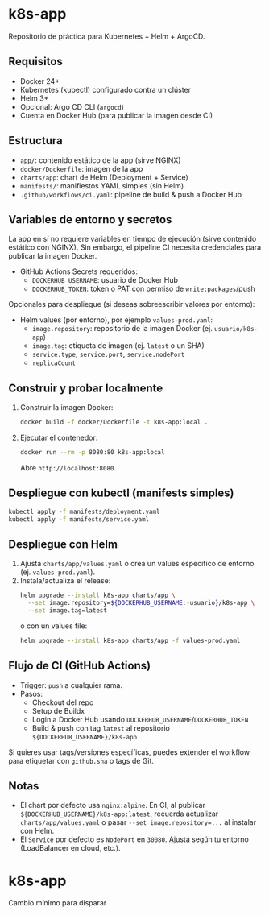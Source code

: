 # k8s-app
Repositorio de práctica para Kubernetes + Helm + ArgoCD.

## Requisitos
- Docker 24+
- Kubernetes (kubectl) configurado contra un clúster
- Helm 3+
- Opcional: Argo CD CLI (`argocd`)
- Cuenta en Docker Hub (para publicar la imagen desde CI)

## Estructura
- `app/`: contenido estático de la app (sirve NGINX)
- `docker/Dockerfile`: imagen de la app
- `charts/app`: chart de Helm (Deployment + Service)
- `manifests/`: manifiestos YAML simples (sin Helm)
- `.github/workflows/ci.yaml`: pipeline de build & push a Docker Hub

## Variables de entorno y secretos
La app en sí no requiere variables en tiempo de ejecución (sirve contenido estático con NGINX). Sin embargo, el pipeline CI necesita credenciales para publicar la imagen Docker.

- GitHub Actions Secrets requeridos:
  - `DOCKERHUB_USERNAME`: usuario de Docker Hub
  - `DOCKERHUB_TOKEN`: token o PAT con permiso de `write:packages`/push

Opcionales para despliegue (si deseas sobreescribir valores por entorno):
- Helm values (por entorno), por ejemplo `values-prod.yaml`:
  - `image.repository`: repositorio de la imagen Docker (ej. `usuario/k8s-app`)
  - `image.tag`: etiqueta de imagen (ej. `latest` o un SHA)
  - `service.type`, `service.port`, `service.nodePort`
  - `replicaCount`

## Construir y probar localmente
1. Construir la imagen Docker:
   ```bash
   docker build -f docker/Dockerfile -t k8s-app:local .
   ```
2. Ejecutar el contenedor:
   ```bash
   docker run --rm -p 8080:80 k8s-app:local
   ```
   Abre `http://localhost:8080`.

## Despliegue con kubectl (manifests simples)
```bash
kubectl apply -f manifests/deployment.yaml
kubectl apply -f manifests/service.yaml
```

## Despliegue con Helm
1. Ajusta `charts/app/values.yaml` o crea un values específico de entorno (ej. `values-prod.yaml`).
2. Instala/actualiza el release:
   ```bash
   helm upgrade --install k8s-app charts/app \
     --set image.repository=${DOCKERHUB_USERNAME:-usuario}/k8s-app \
     --set image.tag=latest
   ```
   o con un values file:
   ```bash
   helm upgrade --install k8s-app charts/app -f values-prod.yaml
   ```

## Flujo de CI (GitHub Actions)
- Trigger: `push` a cualquier rama.
- Pasos:
  - Checkout del repo
  - Setup de Buildx
  - Login a Docker Hub usando `DOCKERHUB_USERNAME`/`DOCKERHUB_TOKEN`
  - Build & push con tag `latest` al repositorio `${DOCKERHUB_USERNAME}/k8s-app`

Si quieres usar tags/versiones específicas, puedes extender el workflow para etiquetar con `github.sha` o tags de Git.

## Notas
- El chart por defecto usa `nginx:alpine`. En CI, al publicar `${DOCKERHUB_USERNAME}/k8s-app:latest`, recuerda actualizar `charts/app/values.yaml` o pasar `--set image.repository=...` al instalar con Helm.
- El `Service` por defecto es `NodePort` en `30080`. Ajusta según tu entorno (LoadBalancer en cloud, etc.).

# k8s-app
Cambio mínimo para disparar 

